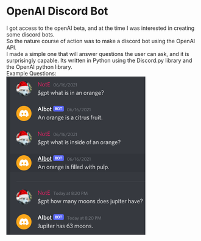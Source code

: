 # OpenAI Discord Bot
I got access to the openAI beta, and at the time I was interested in creating some discord bots.  
So the nature course of action was to make a discord bot using the OpenAI API.  
I made a simple one that will answer questions the user can ask, and it is surprisingly capable. 
Its written in Python using the Discord.py library and the OpenAI python library.  
Example Questions:  
![Example](Example.png)

